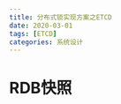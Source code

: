 ```yaml
---
title: 分布式锁实现方案之ETCD
date: 2020-03-01
tags: [ETCD]
categories: 系统设计
---
```


>
<!-- more -->
# RDB快照
 